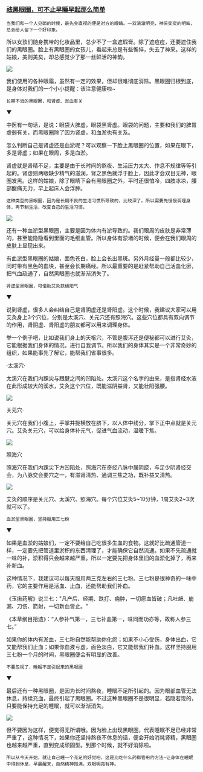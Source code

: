 ### [祛黑眼圈，可不止早睡早起那么简单](http://www.jianshu.com/p/546114f69c88)

`当我们和一个人见面的时候，最先会直视的便是对方的眼睛。一双清澈明亮，神采奕奕的明眸，总会给人留下一个好印象。`

所以女孩们随身携带的化妆品里，总少不了一盒遮瑕膏。除了遮痘痘，还要遮住我们的黑眼圈。脸上有黑眼圈的女孩儿，看起来总是有些憔悴，失去了神采。这样的姑娘，美则美矣，却总感觉少了那一丝鲜活的神韵。

![](img/祛黑眼圈，可不止早睡早起那么简单.jpg)


我们使用的各种眼霜，虽然有一定的效果，但却很难彻底消除。黑眼圈归根到底，是身体对我们的一个小小提醒：该注意健康啦~

`长期不消的黑眼圈，和肾虚、淤血有关`

▼


中医有一句话，是说：眼袋大脾虚，眼袋黑肾虚。眼袋的问题，主要和我们的脾胃虚弱有关，而黑眼圈除了因为肾虚，和血淤也有关系。

怎么判断自己是肾虚还是血淤呢？可以观察一下脸上黑眼圈的位置，如果在眼下，多是肾虚；如果在眼周，多是血淤。

肾虚就是肾精不足，主要是由于长时间的熬夜、生活压力太大、作息不规律等等引起的。肾虚则两眼缺少精气的滋润，肾之黑色就浮于脸上，因此才会双目无神，眼圈发黑。这样的姑娘，除了眼睛下会有黑眼圈之外，平时还很怕冷，四肢冰凉，腰部酸痛无力，早上起床人会浮肿。

`这种类型的黑眼圈，因为是长期不良的生活习惯所导致的，比较深了。所以需要先慢慢调理身体，再节制生活，改变自己的生活习惯。`

![](img/祛黑眼圈，可不止早睡早起那么简单2.jpg)

还有一种血淤型黑眼圈，主要是因为体内有淤导致的。我们眼周的皮肤是非常薄的，甚至能隐隐看到里面的毛细血管。所以身体有淤堵的时候，便会在我们眼周的皮肤上显现出来。

有血淤型黑眼圈的姑娘，面色苍白，脸上会长出黑斑。另外月经量一般都比较少，同时带有黑色的血块，甚至会长期痛经。所以最重要的是赶紧帮助自己活血化瘀，把气血疏通了，自然黑眼圈也就渐渐消失了。

`肾虚型黑眼圈，可借助艾灸扶植阳气`

▼

说到肾虚，很多人会纠结自己是肾阴虚还是肾阳虚。这个时候，我建议大家可以用艾灸身上3个穴位，分别是太溪穴、关元穴还有照海穴。这些穴位都具有双向调节的作用，肾阴虚、肾阳虚的朋友都可以用来调理身体。

举一个例子吧，比如说我们身上的天枢穴，不管是腹泻还是便秘都可以进行艾灸，它能根据我们身体的情况，进行自我调节。所以我们的身体其实是一个非常奇妙的组织，如果能事先了解它，能帮我们省事很多。

·太溪穴·

太溪穴在我们内踝尖与跟腱之间的凹陷处。太溪穴这个名字的由来，是指肾经水液在此形成较大的溪水，艾灸这个穴位，既能滋阴益肾，又能壮阳强腰。

![](img/祛黑眼圈，可不止早睡早起那么简单3.jpg)


关元穴·

关元穴在我们小腹上，手掌并拢横放在脐下，以人体中线分，掌下正中点就是关元穴。艾灸关元穴，可以给身体补元气，促进气血流动，温暖下焦。

![](img/祛黑眼圈，可不止早睡早起那么简单4.jpg)


照海穴

照海穴在我们内踝尖下方凹陷处，照海穴在奇经八脉中属阴跷，与足少阴肾经交会，为八脉交会要穴之一，有滋肾清热、通调三焦之功，既补益又清热。


![](img/祛黑眼圈，可不止早睡早起那么简单5.jpg)

艾灸的顺序是关元穴、太溪穴、照海穴。每个穴位艾灸5~10分钟，1周艾灸2~3次就可以了。

`血淤型黑眼圈，坚持服用三七粉`

▼

如果是血淤的姑娘们，一定不要给自己吃很多生血的食物。这就好比疏通管道一样，一定要先把管道里淤积的东西清理了，才能确保它自然流通。如果不先疏通就一味的补，淤积得只会越来越严重。所以一定要先把身体里旧的血淤化掉了，再来补新血。

这种情况下，我建议可以每天服用两三克左右的三七粉。三七粉是很神奇的一味中药，它的主要作用是活血、止血，还能帮助我们补血。

《玉揪药解》说三七："凡产后、经期、跌打、痈肿，一切瘀血皆破；凡吐衄、崩漏、刀伤、箭射，一切新血皆止。"

《本草纲目拾遗》：“人参补气第一，三七补血第一，味同而功亦等，故称人参三七。”

如果你的体内有淤血，三七粉自然能帮助你化瘀；如果不小心受伤，身体出血，它又能帮我们止血；如果你血液亏虚，面色淡白，它又能帮我们补血。这样坚持服用三七粉一个月的时间，黑眼圈便会有明显的改善。

`不要忽视了，睡眠不足引起来的黑眼圈`

▼

最后还有一种黑眼圈，是因为长时间熬夜，睡眠不足所引起的。因为眼部血管无法休息，持续充血，最终引起了黑眼圈。不过这种黑眼圈不是很明显，若隐若现的，只要能保持充足的睡眠，就可以渐渐消失。


![](img/祛黑眼圈，可不止早睡早起那么简单6.jpg)

但不要因为这样，便觉得无所谓哦。因为脸上出现黑眼圈，代表睡眠不足已经非常严重了，这种情况下，如果你还坚持熬夜不休息的话，便会开始消耗肾精，黑眼圈也越来越严重，直到变成顽固型。到那个时候，就不好消除啦。

`所以从今天开始，就让自己睡一个充足的好觉吧，这是比吃什么药都管用的方法~让身体在睡眠中得到休息，早晨醒来，自然精神饱满，双眼明亮有神。`
